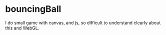 # bouncingBall

I do small game with canvas, and js, so difficult to understand clearly about this and WebGL.
